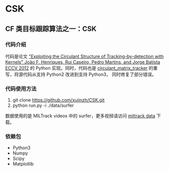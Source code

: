 # CSK
## CF 类目标跟踪算法之一：CSK

### 代码介绍

代码是论文 ["Exploiting the Circulant Structure of Tracking-by-detection with Kernels" João F. Henriques, Rui Caseiro, Pedro Martins, and Jorge Batista ECCV 2012](http://www.robots.ox.ac.uk/~joao/publications/henriques_eccv2012.pdf) 的 Python 实现。同时，代码也是 [circulant_matrix_tracker](https://github.com/rodrigob/circulant_matrix_tracker) 的重写，将源代码从支持 Python2 改进到支持 Python3， 同时修复了部分错误。

### 代码使用方法

1. git clone https://github.com/xujinzh/CSK.git
2. python run.py -i ./data/surfer

数据使用的是 MILTrack videos 中的 surfer，更多视频请访问 [miltrack data](https://bbabenko.github.io/miltrack.html) 下载。

### 依赖包

- Python3
- Numpy
- Scipy
- Matplotlib



